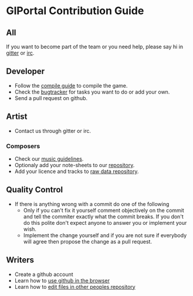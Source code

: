 # GlPortal Contribution Guide

## All
If you want to become part of the team or you need help, please say hi in [gitter](https://gitter.im/GlPortal/glPortal?utm_source=badge&utm_medium=badge&utm_campaign=pr-badge&utm_content=badge) or [irc](http://webchat.freenode.net/?channels=%23glportal&uio=d4).

## Developer
- Follow the [compile guide](https://github.com/GlPortal/glPortal/blob/master/COMPILE.md) to compile the game.
- Check the [bugtracker](https://bugs.glportal.de/) for tasks you want to do or add your own.
- Send a pull request on github.

## Artist
- Contact us through gitter or irc.

### Composers
- Check our [music guidelines](https://github.com/GlPortal/specification/blob/master/music.md).
- Optionaly add your note-sheets to our [repository](https://github.com/GlPortal/music).
- Add your licence and tracks to [raw data repository](https://github.com/GlPortal/glportal_raw_data/tree/master/audio/music).

## Quality Control
- If there is anything wrong with a commit do one of the following
  - Only if you can't fix it yourself comment objectively on the commit and tell the commiter exactly what the commit breaks. If you don't do this polite don't expect anyone to answer you or implement your wish.
  - Implement the change yourself and if you are not sure if everybody will agree then propose the change as a pull request. 

## Writers
- Create a github account
- Learn how to [use github in the browser](https://help.github.com/articles/github-flow-in-the-browser/)
- Learn how to [edit files in other peoples repository](https://help.github.com/articles/editing-files-in-another-user-s-repository/)


